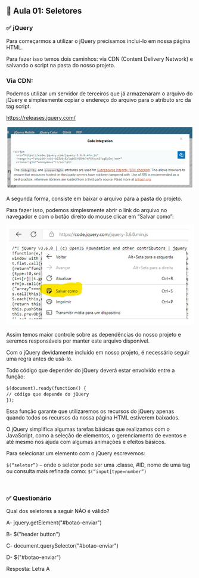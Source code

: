 ## 📝 Aula 01: Seletores
### ✅ jQuery
Para começarmos a utilizar o jQuery precisamos inclui-lo em nossa página HTML.

Para fazer isso temos dois caminhos: via CDN (Content Delivery Network) e salvando o script na pasta do nosso projeto.

### Via CDN:
Podemos utilizar um servidor de terceiros que já armazenaram o arquivo do jQuery e simplesmente copiar o endereço do arquivo para o atributo src da tag script.

https://releases.jquery.com/

<img src="./img/img-01.jpg" alt="imagem do script jquery para o doc html">

A segunda forma, consiste em baixar o arquivo para a pasta do projeto.

Para fazer isso, podemos simplesmente abrir o link do arquivo no navegador e com o botão direito do mouse clicar em “Salvar como”:

<img src="./img/img-02.jpg" alt="imagem do script jquery para o doc html">

Assim temos maior controle sobre as dependências do nosso projeto e seremos responsáveis por manter este arquivo disponível.

Com o jQuery devidamente incluído em nosso projeto, é necessário seguir uma regra antes de usá-lo.

Todo código que depender do jQuery deverá estar envolvido entre a função:
```
$(document).ready(function() {
// código que depende do jQuery
});
```

Essa função garante que utilizaremos os recursos do jQuery apenas quando todos os recursos da nossa página HTML estiverem baixados.

O jQuery simplifica algumas tarefas básicas que realizamos com o JavaScript, como a seleção de elementos, o gerenciamento de eventos e até mesmo nos ajuda com algumas animações e efeitos básicos.

Para selecionar um elemento com o jQuery escrevemos:

``$(“seletor”)`` – onde o seletor pode ser uma .classe, #ID, nome de uma tag ou consulta mais refinada como: ``$(“input[type=number”)``

<br>

### ✅ Questionário
Qual dos seletores a seguir NÃO é válido?

A- jquery.getElement("#botao-enviar")

B- $("header button")

C- document.querySelector("#botao-enviar")

D- $("#botao-enviar") 

Resposta: Letra A